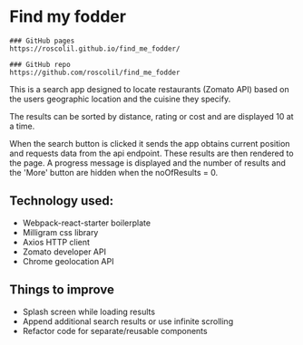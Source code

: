 # Find my fodder

```
### GitHub pages
https://roscolil.github.io/find_me_fodder/

### GitHub repo
https://github.com/roscolil/find_me_fodder

```

This is a search app designed to locate restaurants (Zomato API) based on the users geographic location and the cuisine they specify.

The results can be sorted by distance, rating or cost and are displayed 10 at a time.

When the search button is clicked it sends the app obtains current position and requests data from the api endpoint. These results are then rendered to the page. A progress message is displayed and the number of results and the 'More' button are hidden when the noOfResults = 0.



## Technology used:
* Webpack-react-starter boilerplate
* Milligram css library
* Axios HTTP client
* Zomato developer API
* Chrome geolocation API

## Things to improve
* Splash screen while loading results
* Append additional search results or use infinite scrolling
* Refactor code for separate/reusable components
